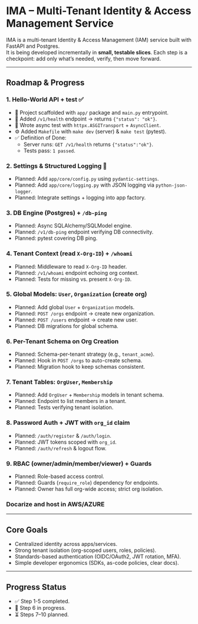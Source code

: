 # IMA – Multi-Tenant Identity & Access Management Service

IMA is a multi-tenant Identity & Access Management (IAM) service built with FastAPI and Postgres.  
It is being developed incrementally in **small, testable slices**. Each step is a checkpoint: add only what’s needed, verify, then move forward.

---

## Roadmap & Progress

### 1. Hello-World API + test ✅
- 📂 Project scaffolded with `app/` package and `main.py` entrypoint.
- 📝 Added `/v1/health` endpoint → returns `{"status": "ok"}`.
- 🧪 Wrote async test with `httpx.ASGITransport` + `AsyncClient`.
- ⚙️ Added `Makefile` with `make dev` (server) & `make test` (pytest).
- ✅ Definition of Done:
  - Server runs: `GET /v1/health` returns `{"status":"ok"}`.
  - Tests pass: `1 passed`.

### 2. Settings & Structured Logging 🚧
- Planned: Add `app/core/config.py` using `pydantic-settings`.
- Planned: Add `app/core/logging.py` with JSON logging via `python-json-logger`.
- Planned: Integrate settings + logging into app factory.

### 3. DB Engine (Postgres) + `/db-ping`
- Planned: Async SQLAlchemy/SQLModel engine.
- Planned: `/v1/db-ping` endpoint verifying DB connectivity.
- Planned: pytest covering DB ping.

### 4. Tenant Context (read `X-Org-ID`) + `/whoami`
- Planned: Middleware to read `X-Org-ID` header.
- Planned: `/v1/whoami` endpoint echoing org context.
- Planned: Tests for missing vs. present `X-Org-ID`.

### 5. Global Models: `User`, `Organization` (create org)
- Planned: Add global `User` + `Organization` models.
- Planned: `POST /orgs` endpoint → create new organization.
- Planned: `POST /users` endpoint → create new user.
- Planned: DB migrations for global schema.

### 6. Per-Tenant Schema on Org Creation
- Planned: Schema-per-tenant strategy (e.g., `tenant_acme`).
- Planned: Hook in `POST /orgs` to auto-create schema.
- Planned: Migration hook to keep schemas consistent.

### 7. Tenant Tables: `OrgUser`, `Membership`
- Planned: Add `OrgUser` + `Membership` models in tenant schema.
- Planned: Endpoint to list members in a tenant.
- Planned: Tests verifying tenant isolation.

### 8. Password Auth + JWT with `org_id` claim
- Planned: `/auth/register` & `/auth/login`.
- Planned: JWT tokens scoped with `org_id`.
- Planned: `/auth/refresh` & logout flow.

### 9. RBAC (owner/admin/member/viewer) + Guards
- Planned: Role-based access control.
- Planned: Guards (`require_role`) dependency for endpoints.
- Planned: Owner has full org-wide access; strict org isolation.

### Docarize and host in AWS/AZURE
---

## Core Goals

- Centralized identity across apps/services.
- Strong tenant isolation (org-scoped users, roles, policies).
- Standards-based authentication (OIDC/OAuth2, JWT rotation, MFA).
- Simple developer ergonomics (SDKs, as-code policies, clear docs).

---

## Progress Status

- ✅ Step 1-5 completed.
- 🚧 Step 6 in progress.
- ⏳ Steps 7–10 planned.

